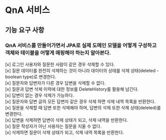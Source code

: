 # QnA 서비스<br>
## 기능 요구 사항<br>
### QnA 서비스를 만들어가면서 JPA로 실제 도메인 모델을 어떻게 구성하고 객체와 테이블을 어떻게 매핑해야 하는지 알아본다.<br>

[x] 로그인 사용자와 질문한 사람이 같은 경우 삭제할 수 있다. <br>
[x] 질문 데이터를 완전히 삭제하는 것이 아니라 데이터의 상태를 삭제 상태(deleted - boolean type)로 변경한다. <br>
[x] 질문자와 답변자가 다른 경우 답변을 삭제할 수 없다.<br>
[x] 질문과 답변 삭제 이력에 대한 정보를 DeleteHistory를 활용해 남긴다.<br>
[x] 답변이 없는 경우 삭제가 가능하다.<br>
[x] 질문자와 답변 글의 모든 답변자 같은 경우 삭제 하면 삭제 내역 목록을 반환한다.<br>
[x] 질문을 삭제할 때 답변 또한 삭제해야 하며, 답변의 삭제 또한 삭제 상태(deleted)를 변경한다.<br>
[x] 답변을 삭제하면 답변이 삭제 상태가 되고, 삭제 내역을 반환한다.<br>
[x] 질문 작성자가 아닌 사용자는 질문을 지울 수 없다.<br>
[x] 삭제하면 질문이 삭제 상태가 되고, 삭제 내역 목록을 반환한다.<br>

